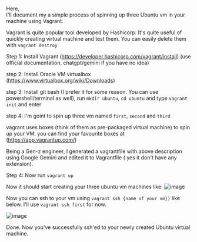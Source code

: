 Here,\
I'll document my a simple process of spinning up three Ubuntu vm in your machine using Vagrant.


Vagrant is quite popular tool developed by Hashicorp. It's quite useful of quickly creating virtual machine and test them. You can easily delete them with `vagrant destroy`

Step 1: Install Vagrant (https://developer.hashicorp.com/vagrant/install) (use official documentation, chatgpt/gemini if you have no idea)

step 2: Install Oracle VM virtualbox (https://www.virtualbox.org/wiki/Downloads)

step 3: Install git bash (I prefer it for some reason. You can use powershell/terminal as well), run `mkdir ubuntu`, `cd ubuntu` and type `vagrant init` and enter

step 4: I'm goint to spin up three vm named `first`, `second` and `third`

vagrant uses boxes (think of them as pre-packaged virtual machine) to spin up your VM. you can find your favourite boxes at (https://app.vagrantup.com/)


Being a Gen-z engineer, I generated a vagrantfile with above description using Google Gemini and edited it to Vagrantfile ( yes it don't have any extension).

Step 4: Now run `vagrant up`

Now it should start creating your three ubuntu vm machines like:
![image](https://github.com/sujoff/Testing-Vagrant/assets/91075040/a39cf95c-0ad9-4de9-a901-18dcb4a54095)

Now you can ssh to your vm using `vagrant ssh {name of your vm})` like below. I'll use `vagrant ssh first` for now.

![image](https://github.com/sujoff/Testing-Vagrant/assets/91075040/8faeead9-3a70-4e0d-a968-d1cddbe4ee45)

Done. Now you've successfully ssh'ed to your newly created Ubuntu virtual machine.




